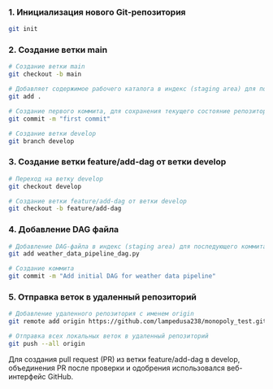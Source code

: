 ### 1. Инициализация нового Git-репозитория
```bash
git init
```

### 2. Cоздание ветки main

```bash
# Создание ветки main
git checkout -b main

# Добавляет содержимое рабочего каталога в индекс (staging area) для последующего коммита
git add .

# Создание первого коммита, для сохранения текущего состояние репозитория
git commit -m "first commit"

# Создание ветки develop
git branch develop
```

### 3. Создание ветки feature/add-dag от ветки develop
```bash
# Переход на ветку develop
git checkout develop

# Создание ветки feature/add-dag от ветки develop
git checkout -b feature/add-dag
```

### 4. Добавление DAG файла

```bash
# Добавление DAG-файла в индекс (staging area) для последующего коммита
git add weather_data_pipeline_dag.py 

# Создание коммита 
git commit -m "Add initial DAG for weather data pipeline"

```


### 5. Отправка веток в удаленный репозиторий
```bash
# Добавление удаленного репозитория с именем origin
git remote add origin https://github.com/lampedusa238/monopoly_test.git

# Отправка всех локальных веток в удаленный репозиторий
git push --all origin

```


Для создания pull request (PR) из ветки feature/add-dag в develop, объединения PR после проверки и одобрения использовался веб-интерфейс GitHub. 